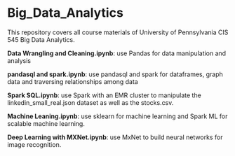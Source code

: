 # Big_Data_Analytics

This repository covers all course materials of University of Pennsylvania CIS 545 Big Data Analytics.

**Data Wrangling and Cleaning.ipynb**: use Pandas for data manipulation and analysis

**pandasql and spark.ipynb**: use pandasql and spark for dataframes, graph data and traversing relationships among data

**Spark SQL.ipynb**: use Spark with an EMR cluster to manipulate the linkedin_small_real.json dataset as well as the stocks.csv.

**Machine Leaning.ipynb**: use sklearn for machine learning and Spark ML for scalable machine learning.

**Deep Learning with MXNet.ipynb**: use MxNet to build neural networks for image recognition. 
